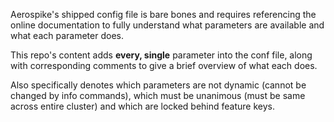 Aerospike's shipped config file is bare bones and requires referencing the
online documentation to fully understand what parameters are available and
what each parameter does.


This repo's content adds **every, single** parameter into the conf file,
along with corresponding comments to give a brief overview of what each
does.

Also specifically denotes which parameters are not dynamic (cannot be changed
by info commands), which must be unanimous (must be same across entire cluster)
and which are locked behind feature keys.
